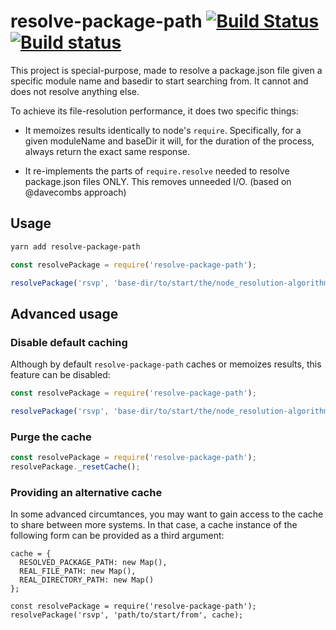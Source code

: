 # resolve-package-path [![Build Status](https://travis-ci.org/stefanpenner/fast-resolve-package.svg?branch=master)](https://travis-ci.org/stefanpenner/fast-resolve-package) [![Build status](https://ci.appveyor.com/api/projects/status/p8pf9rohgoa7u6il?svg=true)](https://ci.appveyor.com/project/embercli/fast-resolve-package)

This project is special-purpose, made to resolve a package.json file
given a specific module name and basedir to start searching from. It
cannot and does not resolve anything else.

To achieve its file-resolution performance, it does two specific things:

* It memoizes results identically to node's `require`. Specifically,
  for a given moduleName and baseDir it will, for the duration of the process,
  always return the exact same response.

* It re-implements the parts of `require.resolve` needed to resolve package.json
  files ONLY. This removes unneeded I/O. (based on @davecombs approach)

## Usage

```sh
yarn add resolve-package-path
```

```js
const resolvePackage = require('resolve-package-path');

resolvePackage('rsvp', 'base-dir/to/start/the/node_resolution-algorithm-from') => // /path/to/rsvp.json or null
```


## Advanced usage


### Disable default caching

Although by default `resolve-package-path` caches or memoizes results, this feature can be disabled:

```js
const resolvePackage = require('resolve-package-path');

resolvePackage('rsvp', 'base-dir/to/start/the/node_resolution-algorithm-from', false) => // uncached result /path/to/rsvp.json or null
```

### Purge the cache

```js
const resolvePackage = require('resolve-package-path');
resolvePackage._resetCache();
```

### Providing an alternative cache

In some advanced circumtances, you may want to gain access to the cache to share between more systems.
In that case, a cache instance of the following form can be provided as a third argument:

```
cache = {
  RESOLVED_PACKAGE_PATH: new Map(),
  REAL_FILE_PATH: new Map(),
  REAL_DIRECTORY_PATH: new Map()
};

const resolvePackage = require('resolve-package-path');
resolvePackage('rsvp', 'path/to/start/from', cache);
```
